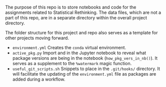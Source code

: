 The purpose of this repo is to store notebooks and code for the assignments related to Statistical Rethinking. The data files, which are not a part of this repo, are in a separate directory within the overall project directory.

The folder structure for this project and repo also serves as a template for other projects moving forward.
- `environment.yml` Creates the `conda` virtual environment. 
- `active_pkg.py` Import and in the Jupyter notebook to reveal what package versions are being in the notebook (`how_pkg_vers_in_nb()`). It serves as a supplement to the `%watermark` magic function.
- `useful_git_scripts.sh` Snippets to place in the `.git/hooks/` directory. It will facilitate the updating of the `environment.yml` file as packages are added during a workflow.

